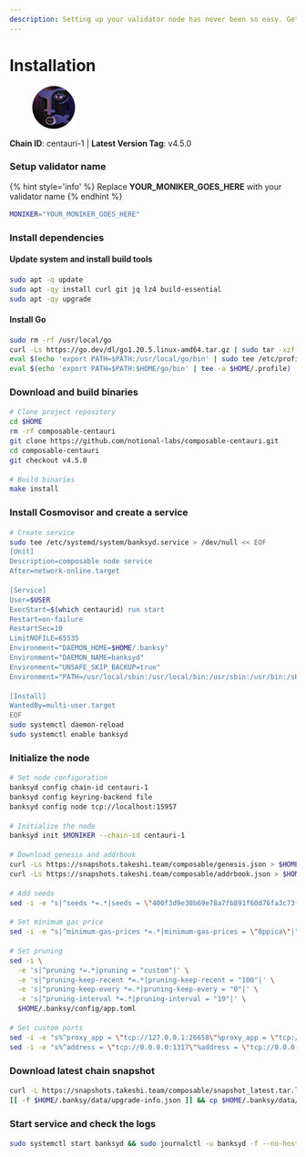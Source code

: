 ```yaml
---
description: Setting up your validator node has never been so easy. Get your validator running in minutes by following step by step instructions.
---
```


# Installation

<figure><img src="https://github.com/takeshi-val/Logo/raw/main/composable.png" alt=""><figcaption></figcaption></figure>

**Chain ID**: centauri-1 | **Latest Version Tag**: v4.5.0 

### Setup validator name

{% hint style='info' %}
Replace **YOUR_MONIKER_GOES_HERE** with your validator name
{% endhint %}

```bash
MONIKER="YOUR_MONIKER_GOES_HERE"
```

### Install dependencies

#### Update system and install build tools

```bash
sudo apt -q update
sudo apt -qy install curl git jq lz4 build-essential
sudo apt -qy upgrade
```

#### Install Go

```bash
sudo rm -rf /usr/local/go
curl -Ls https://go.dev/dl/go1.20.5.linux-amd64.tar.gz | sudo tar -xzf - -C /usr/local
eval $(echo 'export PATH=$PATH:/usr/local/go/bin' | sudo tee /etc/profile.d/golang.sh)
eval $(echo 'export PATH=$PATH:$HOME/go/bin' | tee -a $HOME/.profile)
```

### Download and build binaries

```bash
# Clone project repository
cd $HOME
rm -rf composable-centauri
git clone https://github.com/notional-labs/composable-centauri.git
cd composable-centauri
git checkout v4.5.0

# Build binaries
make install
```

### Install Cosmovisor and create a service

```bash
# Create service
sudo tee /etc/systemd/system/banksyd.service > /dev/null << EOF
[Unit]
Description=composable node service
After=network-online.target

[Service]
User=$USER
ExecStart=$(which centaurid) run start
Restart=on-failure
RestartSec=10
LimitNOFILE=65535
Environment="DAEMON_HOME=$HOME/.banksy"
Environment="DAEMON_NAME=banksyd"
Environment="UNSAFE_SKIP_BACKUP=true"
Environment="PATH=/usr/local/sbin:/usr/local/bin:/usr/sbin:/usr/bin:/sbin:/bin:/usr/games:/usr/local/games:/snap/bin:$HOME/.banksy/cosmovisor/current/bin"

[Install]
WantedBy=multi-user.target
EOF
sudo systemctl daemon-reload
sudo systemctl enable banksyd
```

### Initialize the node

```bash
# Set node configuration
banksyd config chain-id centauri-1
banksyd config keyring-backend file
banksyd config node tcp://localhost:15957

# Initialize the node
banksyd init $MONIKER --chain-id centauri-1

# Download genesis and addrbook
curl -Ls https://snapshots.takeshi.team/composable/genesis.json > $HOME/.banksy/config/genesis.json
curl -Ls https://snapshots.takeshi.team/composable/addrbook.json > $HOME/.banksy/config/addrbook.json

# Add seeds
sed -i -e "s|^seeds *=.*|seeds = \"400f3d9e30b69e78a7fb891f60d76fa3c73f0ecc@composable.rpc.takeshi.team:15959\"|" $HOME/.banksy/config/config.toml

# Set minimum gas price
sed -i -e "s|^minimum-gas-prices *=.*|minimum-gas-prices = \"0ppica\"|" $HOME/.banksy/config/app.toml

# Set pruning
sed -i \
  -e 's|^pruning *=.*|pruning = "custom"|' \
  -e 's|^pruning-keep-recent *=.*|pruning-keep-recent = "100"|' \
  -e 's|^pruning-keep-every *=.*|pruning-keep-every = "0"|' \
  -e 's|^pruning-interval *=.*|pruning-interval = "19"|' \
  $HOME/.banksy/config/app.toml

# Set custom ports
sed -i -e "s%^proxy_app = \"tcp://127.0.0.1:26658\"%proxy_app = \"tcp://127.0.0.1:15958\"%; s%^laddr = \"tcp://127.0.0.1:26657\"%laddr = \"tcp://127.0.0.1:15957\"%; s%^pprof_laddr = \"localhost:6060\"%pprof_laddr = \"localhost:15960\"%; s%^laddr = \"tcp://0.0.0.0:26656\"%laddr = \"tcp://0.0.0.0:15956\"%; s%^prometheus_listen_addr = \":26660\"%prometheus_listen_addr = \":15966\"%" $HOME/.banksy/config/config.toml
sed -i -e "s%^address = \"tcp://0.0.0.0:1317\"%address = \"tcp://0.0.0.0:15917\"%; s%^address = \":8080\"%address = \":15980\"%; s%^address = \"0.0.0.0:9090\"%address = \"0.0.0.0:15990\"%; s%^address = \"0.0.0.0:9091\"%address = \"0.0.0.0:15991\"%; s%:8545%:15945%; s%:8546%:15946%; s%:6065%:15965%" $HOME/.banksy/config/app.toml
```

### Download latest chain snapshot

```bash
curl -L https://snapshots.takeshi.team/composable/snapshot_latest.tar.lz4 | tar -Ilz4 -xf - -C $HOME/.banksy
[[ -f $HOME/.banksy/data/upgrade-info.json ]] && cp $HOME/.banksy/data/upgrade-info.json $HOME/.banksy/cosmovisor/genesis/upgrade-info.json
```

### Start service and check the logs

```bash
sudo systemctl start banksyd && sudo journalctl -u banksyd -f --no-hostname -o cat
```
